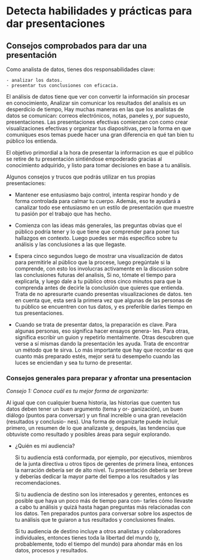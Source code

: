 # Detecta habilidades y prácticas para dar presentaciones

## Consejos comprobados para dar una presentación

Como analista de datos, tienes dos responsabilidades clave:

    - analizar los datos.
    - presentar tus conclusiones con eficacia.

El análisis de datos tiene que ver con convertir la información sin procesar en conocimiento, Analizar sin comunicar
los resultados del analisis es un desperdicio de tiempo, Hay muchas maneras en las que los analistas de datos se
comunican: correos electrónicos, notas, paneles y, por supuesto, presentaciones. Las presentaciones efectivas comienzan
con como crear visualizaciones efectivas y organizar tus diapositivas, pero la forma en que comuniques esos temas puede
hacer una gran diferencia en qué tan bien tu público los entienda.

El objetivo primordial a la hora de presentar la informacion es que el público se retire de tu presentación sintiéndose
empoderado gracias al conocimiento adquirido, y listo para tomar decisiones en base a tu análisis.

Algunos consejos y trucos que podrás utilizar en tus propias presentaciones:

- Mantener ese entusiasmo bajo control, intenta respirar hondo y de forma controlada para calmar tu cuerpo. Además, eso
  te ayudará a canalizar todo ese entusiasmo en un estilo de presentación que muestre tu pasión por el trabajo que has
  hecho.

- Comienza con las ideas más generales, las preguntas obvias que el público podría tener y lo que tiene que comprender
  para poner tus hallazgos en contexto. Luego puedes ser más específico sobre tu análisis y las conclusiones a las que
  llegaste.

- Espera cinco segundos luego de mostrar una visualización de datos para permitirle al público que la procese, luego
  pregúntale si la comprende, con esto los involucras activamente en la discusion sobre las conclusiones futuras del analisis,
  Si no, tómate el tiempo para explicarla, y luego dale a tu público otros cinco minutos para que la comprenda antes de
  decirle la conclusión que quieres que entienda. Trata de no apresurarte cuando presentas visualizaciones de datos.
  ten en cuenta que, esta será la primera vez que algunas de las personas de tu público se encuentren con tus datos, y
  es preferible darles tiempo en tus presentaciones.

- Cuando se trata de presentar datos, la preparación es clave. Para algunas personas, eso significa hacer ensayos genera-
  les. Para otras, significa escribir un guion y repetirlo mentalmente. Otras descubren que verse a sí mismas dando la
  presentación les ayuda. Trata de encontrar un método que te sirva. Lo más importante que hay que recordar es que cuanto
  más preparado estés, mejor será tu desempeño cuando las luces se enciendan y sea tu turno de presentar.

### Consejos generales para preparar y afrontar una presentacion

*Consejo 1: Conoce cuál es tu mejor forma de organizarte:*

Al igual que con cualquier buena historia, las historias que cuenten tus datos deben tener un buen argumento (tema y or-
ganización), un buen diálogo (puntos para conversar) y un final increíble o una gran revelación (resultados y conclusio-
nes). Una forma de organizarte puede incluir, primero, un resumen de lo que analizaste y, después, las tendencias que
obtuviste como resultado y posibles áreas para seguir explorando.

- ¿Quién es mi audiencia?
  
  Si tu audiencia está conformada, por ejemplo, por ejecutivos, miembros de la junta directiva u otros tipos de gerentes
  de primera línea, entonces la narración debería ser de alto nivel. Tu presentación debería ser breve y deberías dedicar
  la mayor parte del tiempo a los resultados y las recomendaciones.

  Si tu audiencia de destino son los interesados y gerentes, entonces es posible que haya un poco más de tiempo para con-
  tarles cómo llevaste a cabo tu análisis y quizá hasta hagan preguntas más relacionadas con los datos. Ten preparados
  puntos para conversar sobre los aspectos de tu análisis que te guiaron a tus resultados y conclusiones finales.

  Si tu audiencia de destino incluye a otros analistas y colaboradores individuales, entonces tienes toda la libertad del
  mundo (y, probablemente, todo el tiempo del mundo) para ahondar más en los datos, procesos y resultados.
